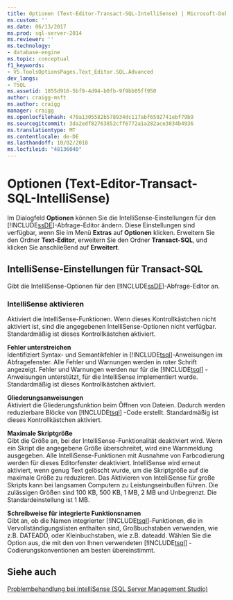 ```yaml
---
title: Optionen (Text-Editor-Transact-SQL-IntelliSense) | Microsoft-Dokumentation
ms.custom: ''
ms.date: 06/13/2017
ms.prod: sql-server-2014
ms.reviewer: ''
ms.technology:
- database-engine
ms.topic: conceptual
f1_keywords:
- VS.ToolsOptionsPages.Text_Editor.SQL.Advanced
dev_langs:
- TSQL
ms.assetid: 1855d916-5bf9-4d94-b0fb-9f9bb05ff950
author: craigg-msft
ms.author: craigg
manager: craigg
ms.openlocfilehash: 470a1305582b578934dc117abf6592741ebf79b9
ms.sourcegitcommit: 3da2edf82763852cff6772a1a282ace3034b4936
ms.translationtype: MT
ms.contentlocale: de-DE
ms.lasthandoff: 10/02/2018
ms.locfileid: "48136040"
---
```

# <a name="options-text-editor-transact-sql-intellisense"></a>Optionen (Text-Editor-Transact-SQL-IntelliSense)
  Im Dialogfeld **Optionen** können Sie die IntelliSense-Einstellungen für den [!INCLUDE[ssDE](../includes/ssde-md.md)]-Abfrage-Editor ändern. Diese Einstellungen sind verfügbar, wenn Sie im Menü **Extras** auf **Optionen** klicken. Erweitern Sie den Ordner **Text-Editor**, erweitern Sie den Ordner **Transact-SQL**, und klicken Sie anschließend auf **Erweitert**.  
  
## <a name="transact-sql-intellisense-settings"></a>IntelliSense-Einstellungen für Transact-SQL  
 Gibt die IntelliSense-Optionen für den [!INCLUDE[ssDE](../includes/ssde-md.md)]-Abfrage-Editor an.  
  
### <a name="enable-intellisense"></a>IntelliSense aktivieren  
 Aktiviert die IntelliSense-Funktionen. Wenn dieses Kontrollkästchen nicht aktiviert ist, sind die angegebenen IntelliSense-Optionen nicht verfügbar. Standardmäßig ist dieses Kontrollkästchen aktiviert.  
  
 **Fehler unterstreichen**  
 Identifiziert Syntax- und Semantikfehler in [!INCLUDE[tsql](../includes/tsql-md.md)]-Anweisungen im Abfragefenster. Alle Fehler und Warnungen werden in roter Schrift angezeigt. Fehler und Warnungen werden nur für die [!INCLUDE[tsql](../includes/tsql-md.md)] -Anweisungen unterstützt, für die IntelliSense implementiert wurde. Standardmäßig ist dieses Kontrollkästchen aktiviert.  
  
 **Gliederungsanweisungen**  
 Aktiviert die Gliederungsfunktion beim Öffnen von Dateien. Dadurch werden reduzierbare Blöcke von [!INCLUDE[tsql](../includes/tsql-md.md)] -Code erstellt. Standardmäßig ist dieses Kontrollkästchen aktiviert.  
  
 **Maximale Skriptgröße**  
 Gibt die Größe an, bei der IntelliSense-Funktionalität deaktiviert wird. Wenn ein Skript die angegebene Größe überschreitet, wird eine Warnmeldung ausgegeben. Alle IntelliSense-Funktionen mit Ausnahme von Farbcodierung werden für dieses Editorfenster deaktiviert. IntelliSense wird erneut aktiviert, wenn genug Text gelöscht wurde, um die Skriptgröße auf die maximale Größe zu reduzieren. Das Aktivieren von IntelliSense für große Skripts kann bei langsamen Computern zu Leistungseinbußen führen. Die zulässigen Größen sind 100 KB, 500 KB, 1 MB, 2 MB und Unbegrenzt. Die Standardeinstellung ist 1 MB.  
  
 **Schreibweise für integrierte Funktionsnamen**  
 Gibt an, ob die Namen integrierter [!INCLUDE[tsql](../includes/tsql-md.md)]-Funktionen, die in Vervollständigungslisten enthalten sind, Großbuchstaben verwenden, wie z.B. DATEADD, oder Kleinbuchstaben, wie z.B. dateadd. Wählen Sie die Option aus, die mit den von Ihnen verwendeten [!INCLUDE[tsql](../includes/tsql-md.md)] -Codierungskonventionen am besten übereinstimmt.  
  
## <a name="see-also"></a>Siehe auch  
 [Problembehandlung bei IntelliSense &#40;SQL Server Management Studio&#41;](../relational-databases/scripting/troubleshooting-intellisense.md)  
  
  
